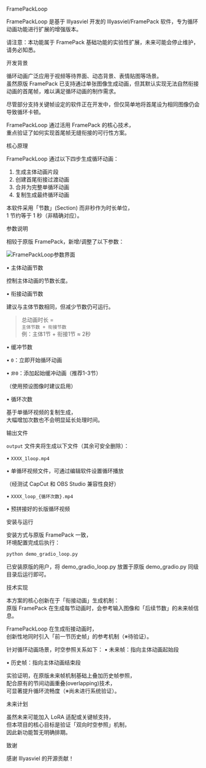 FramePackLoop

FramePackLoop 是基于 lllyasviel 开发的 lllyasviel/FramePack 软件，专为循环动画功能进行扩展的增强版本。

请注意：本功能属于 FramePack 基础功能的实验性扩展，未来可能会停止维护，请务必知悉。

开发背景

循环动画广泛应用于视频等待界面、动态背景、表情贴图等场景。  
虽然原版 FramePack 已支持通过单张图像生成动画，但其默认实现无法自然衔接动画的首尾帧，难以满足循环动画的制作需求。

尽管部分支持关键帧设定的软件正在开发中，但仅简单地将首尾设为相同图像仍会导致循环卡顿。

FramePackLoop 通过活用 FramePack 的核心技术，  
重点验证了如何实现首尾帧无缝衔接的可行性方案。

核心原理

FramePackLoop 通过以下四步生成循环动画：

1. 生成主体动画片段
2. 创建首尾衔接过渡动画
3. 合并为完整单循环动画
4. 复制生成最终循环动画

本软件采用「节数」(Section) 而非秒作为时长单位，  
1 节约等于 1 秒（非精确对应）。

参数说明

相较于原版 FramePack，新增/调整了以下参数：

![FramePackLoop参数界面](images/image.png)

• 主体动画节数  

  控制主体动画的节数长度。

• 衔接动画节数  

  建议与主体节数相同，但减少节数仍可运行。

> 总动画时长 =  
> `主体节数 + 衔接节数`  
> 例：主体1节 + 衔接1节 ≈ 2秒

• 缓冲节数  

  • `0`：立即开始循环动画  

  • `非0`：添加起始缓冲动画（推荐1-3节）  

  （使用预设图像时建议启用）

• 循环次数  

  基于单循环视频的复制生成，  
  大幅增加次数也不会明显延长处理时间。

输出文件

`output` 文件夹将生成以下文件（其余可安全删除）：

• `XXXX_1loop.mp4`  

  • 单循环视频文件，可通过编辑软件设置循环播放  

  （经测试 CapCut 和 OBS Studio 兼容性良好）

• `XXXX_loop_{循环次数}.mp4`  

  • 预拼接好的长版循环视频


安装与运行

安装方式与原版 FramePack 一致，  
环境配置完成后执行：

```bash
python demo_gradio_loop.py
```

已安装原版的用户，将 demo_gradio_loop.py 放置于原版 demo_gradio.py 同级目录后运行即可。

技术实现

本方案的核心创新在于「衔接动画」生成机制：  
原版 FramePack 在生成每节动画时，会参考输入图像和「后续节数」的未来帧信息。

FramePackLoop 在生成衔接动画时，  
创新性地同时引入「前一节历史帧」的参考机制（※待验证）。

针对循环动画场景，时空参照关系如下：
• 未来帧：指向主体动画起始段  

• 历史帧：指向主体动画结束段  


实验证明，在原版未来帧机制基础上叠加历史帧参照，  
配合原有的节间动画重叠(overlapping)技术，  
可显著提升循环流畅度（※尚未进行系统验证）。

未来计划

虽然未来可能加入 LoRA 适配或关键帧支持，  
但本项目的核心目标是验证「双向时空参照」机制，  
因此新功能暂无明确排期。

致谢

感谢 lllyasviel 的开源贡献！

